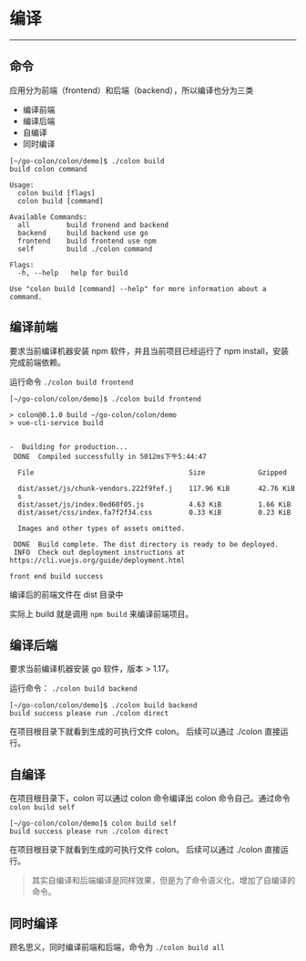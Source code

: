 # 编译

---

## 命令

应用分为前端（frontend）和后端（backend），所以编译也分为三类
- 编译前端
- 编译后端
- 自编译
- 同时编译

```
[~/go-colon/colon/demo]$ ./colon build
build colon command

Usage:
  colon build [flags]
  colon build [command]

Available Commands:
  all         build fronend and backend
  backend     build backend use go
  frontend    build frontend use npm
  self        build ./colon command

Flags:
  -h, --help   help for build

Use "colon build [command] --help" for more information about a command.
```

## 编译前端

要求当前编译机器安装 npm 软件，并且当前项目已经运行了 npm install，安装完成前端依赖。

运行命令 `./colon build frontend`

```
[~/go-colon/colon/demo]$ ./colon build frontend

> colon@0.1.0 build ~/go-colon/colon/demo
> vue-cli-service build


-  Building for production...
 DONE  Compiled successfully in 5012ms下午5:44:47

  File                                      Size             Gzipped

  dist/asset/js/chunk-vendors.222f9fef.j    117.96 KiB       42.76 KiB
  s
  dist/asset/js/index.0ed60f05.js           4.63 KiB         1.66 KiB
  dist/asset/css/index.fa7f2f34.css         0.33 KiB         0.23 KiB

  Images and other types of assets omitted.

 DONE  Build complete. The dist directory is ready to be deployed.
 INFO  Check out deployment instructions at https://cli.vuejs.org/guide/deployment.html

front end build success
```

编译后的前端文件在 dist 目录中

实际上 build 就是调用 `npm build` 来编译前端项目。


## 编译后端

要求当前编译机器安装 go 软件，版本 > 1.17。

运行命令： `./colon build backend`

```
[~/go-colon/colon/demo]$ ./colon build backend
build success please run ./colon direct
```

在项目根目录下就看到生成的可执行文件 colon。 后续可以通过 ./colon 直接运行。

## 自编译

在项目根目录下，colon 可以通过 colon 命令编译出 colon 命令自己。通过命令 `colon build self`

```
[~/go-colon/colon/demo]$ colon build self
build success please run ./colon direct
```

在项目根目录下就看到生成的可执行文件 colon。 后续可以通过 ./colon 直接运行。

> 其实自编译和后端编译是同样效果，但是为了命令语义化，增加了自编译的命令。


## 同时编译

顾名思义，同时编译前端和后端，命令为 `./colon build all`
